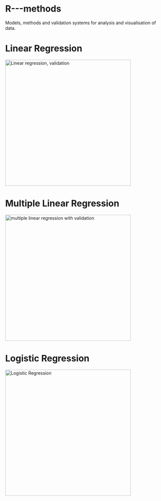 # R---methods
 Models, methods and validation systems for analysis and visualisation of data. 

# Linear Regression

<img src="https://github.com/user-attachments/assets/4c12b00b-ebfb-4fa6-8fe0-b8b4299af670" alt="Linear regression, validation" width="400" />


# Multiple Linear Regression

<img src="https://github.com/user-attachments/assets/c83a55cd-b685-4792-ae51-1dc10df8cf37" alt="multiple linear regression with validation" width="400"/>

# Logistic Regression

<img src="https://github.com/user-attachments/assets/0a91d98c-58a5-41f9-b496-f59518ee217a" alt="Logistic Regression" width="400"/>
